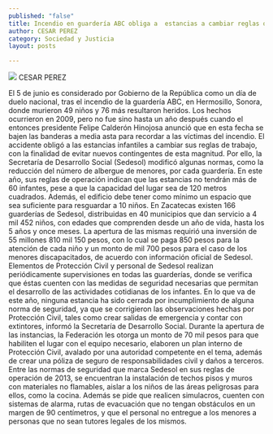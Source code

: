 ```yaml
---
published: "false"
title: Incendio en guardería ABC obliga a  estancias a cambiar reglas operativas
author: CESAR PEREZ
category: Sociedad y Justicia
layout: posts

---
```


![](http://i.imgur.com/TRMe2J5m.jpg)
CESAR PEREZ

El 5 de junio es considerado por Gobierno de la República como un día de duelo nacional, tras el incendio de la guardería ABC, en Hermosillo, Sonora, donde murieron 49 niños y 76 más resultaron heridos.
Los hechos ocurrieron en 2009, pero no fue sino hasta un año después cuando el entonces presidente Felipe Calderón Hinojosa anunció que en esta fecha se bajen las banderas a media asta para recordar a las víctimas del incendio.
El accidente obligó a las estancias infantiles a cambiar sus reglas de trabajo, con la finalidad de evitar nuevos contingentes de esta magnitud. Por ello, la Secretaría de Desarrollo Social (Sedesol) modificó algunas normas, como la reducción del número de albergue de menores, por cada guardería.
En este año, sus reglas de operación indican que las estancias no tendrán más de 60 infantes, pese a que la capacidad del lugar sea de 120 metros cuadrados. Además, el edificio debe tener como mínimo un espacio que sea suficiente para resguardar a 10 niños.
En Zacatecas existen 166 guarderías de Sedesol, distribuidas en 40 municipios que dan servicio a 4 mil 452 niños, con edades que comprenden desde un año de vida, hasta los 5 años y once meses. La apertura de las mismas requirió una inversión de 55 millones 810 mil 150 pesos, con lo cual se paga 850 pesos para la atención de cada niño y un monto de mil 700 pesos para el caso de los menores discapacitados, de acuerdo con información oficial de Sedesol.
Elementos de Protección Civil y personal de Sedesol realizan periódicamente supervisiones en todas las guarderías, donde se verifica que éstas cuenten con las medidas de seguridad necesarias que permitan el desarrollo de las actividades cotidianas de los infantes.
En lo que va de este año, ninguna estancia ha sido cerrada por incumplimiento de alguna norma de seguridad, ya que se corrigieron las observaciones hechas por Protección Civil, tales como crear salidas de emergencia y contar con extintores, informó la Secretaría de Desarrollo Social.
Durante la apertura de las instancias, la Federación les otorga un monto de 70 mil pesos para que habiliten el lugar con el equipo necesario, elaboren un plan interno de Protección Civil, avalado por una autoridad competente en el tema, además de crear una póliza de seguro de responsabilidades civil y daños a terceros.
Entre las normas de seguridad que marca Sedesol en sus reglas de operación de 2013, se encuentran la instalación de techos pisos y muros con materiales no flamables, aislar a los niños de las áreas peligrosas para ellos, como la cocina. 
Además se pide que realicen simulacros, cuenten con sistemas de alarma, rutas de evacuación que no tengan obstáculos en un margen de 90 centímetros, y que el personal no entregue a los menores a personas que no sean tutores legales de los mismos.
